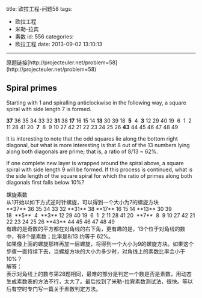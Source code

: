 title: 欧拉工程-问题58
tags:
  - 欧拉工程
  - 米勒-拉宾
  - 素数
id: 556
categories:
  - 欧拉工程
date: 2013-09-02 13:10:13
---

<div>原题链接[http://projecteuler.net/problem=58](http://projecteuler.net/problem=58)</div>
<div>

## Spiral primes

Starting with 1 and spiralling anticlockwise in the following way, a square spiral with side length 7 is formed.

**37** 36 35 34 33 32 **31**
38 **17** 16 15 14 **13** 30
39 18  **5**  4  **3** 12 29
40 19  6  1  2 11 28
41 20  **7**  8  9 10 27
42 21 22 23 24 25 26
**43** 44 45 46 47 48 49

It is interesting to note that the odd squares lie along the bottom right diagonal, but what is more interesting is that 8 out of the 13 numbers lying along both diagonals are prime; that is, a ratio of 8/13 ~ 62%.

If one complete new layer is wrapped around the spiral above, a square spiral with side length 9 will be formed. If this process is continued, what is the side length of the square spiral for which the ratio of primes along both diagonals first falls below 10%?
<div></div>
<div>螺旋素数</div>
<div>从1开始以如下方式逆时针螺旋，可以得到一个大小为7的螺旋方块</div>
</div>
<div>**37** 36 35 34 33 32 **31**
38 **17** 16 15 14 **13** 30
39 18  **5**  4  **3** 12 29
40 19  6  1  2 11 28
41 20  **7**  8  9 10 27
42 21 22 23 24 25 26
**43** 44 45 46 47 48 49
<div></div>
<div>有趣的是奇数的平方都在对角线的右下角，更有趣的是，13个位于对角线的数中，有8个是素数；比率是8/13 约等于 62%。</div>
</div>
<div>如果像上面的螺旋那样再加一层螺旋，将得到一个大小为9的螺旋方块。如果这个步骤一直持续下去，当螺旋方块的大小为多少时，对角线上的素数比率会小于10%？</div>
<div></div>
<div>解答：</div>
<div>表示对角线上的数与第28题相同，最难的部分是判定一个数是否是素数，用动态生成素数表的方法不行，太大了。最后找到了米勒-拉宾素数测试法，很快。等以后有空时专门写一篇关于素数判定方法。</div>